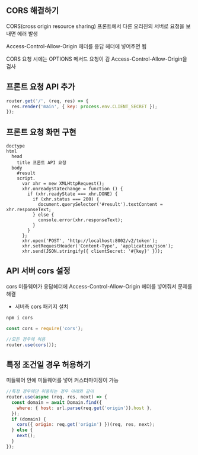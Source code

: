 ## CORS 해결하기
CORS(cross origin resource sharing)
프론트에서 다른 오리진의 서버로 요청을 보내면 에러 발생

Access-Control-Allow-Origin 헤더를 응답 헤더에 넣어주면 됨

CORS 요청 시에는 OPTIONS 메서드 요청이 감
Access-Control-Allow-Origin을 검사

## 프론트 요청 API 추가
```javascript
router.get('/', (req, res) => {
  res.render('main', { key: process.env.CLIENT_SECRET });
});
```

## 프론트 요청 화면 구현
```pug
doctype
html
  head
    title 프론트 API 요청
  body
    #result
    script.
      var xhr = new XMLHttpRequest();
      xhr.onreadystatechange = function () {
        if (xhr.readyState === xhr.DONE) {
          if (xhr.status === 200) {
            document.querySelector('#result').textContent = xhr.responseText;
          } else {
            console.error(xhr.responseText);
          }
        }
      };
      xhr.open('POST', 'http://localhost:8002/v2/token');
      xhr.setRequestHeader('Content-Type', 'application/json');
      xhr.send(JSON.stringify({ clientSecret: '#{key}' }));
```

## API 서버 cors 설정
cors 미들웨어가 응답헤더에 Access-Control-Allow-Origin 헤더를 넣어줘서 문제를 해결

- 서버측 cors 패키지 설치
```bash
npm i cors
```

```javascript
const cors = require('cors');

//모든 경우에 허용
router.use(cors());
```

## 특정 조건일 경우 허용하기
미들웨어 안에 미들웨어를 넣어 커스터마이징이 가능
```javascript
//특정 경우에만 허용하는 경우 아래와 같이
router.use(async (req, res, next) => {
  const domain = await Domain.find({
    where: { host: url.parse(req.get('origin')).host },
  });
  if (domain) {
    cors({ origin: req.get('origin') })(req, res, next);
  } else {
    next();
  }
});
```
